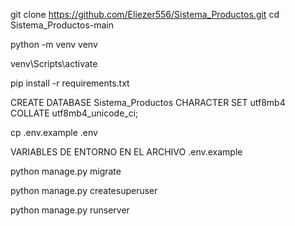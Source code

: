 <!-- CLONAR REPOSITORIO -->

git clone https://github.com/Eliezer556/Sistema_Productos.git
cd Sistema_Productos-main

<!-- CONFIGURAR ENTORNO VIRTUAL -->

python -m venv venv

venv\Scripts\activate

<!-- INSTALAR DEPENDENCIAS -->

pip install -r requirements.txt

<!-- EN EL MYSQL CLIENT CREAR BASE DE DATOS -->

CREATE DATABASE Sistema_Productos CHARACTER SET utf8mb4 COLLATE utf8mb4_unicode_ci;

<!-- CONFIGURAR VARIABLES DEL ENTORNO VIRTUAL ENTORNO VIRTUAL -->

cp .env.example .env

<!-- Editar el archivo .env con tus credenciales: -->

VARIABLES DE ENTORNO EN EL ARCHIVO .env.example

<!-- APLICAR MIGRACIONES -->

python manage.py migrate

<!-- CREAR SUPERUSER -->

python manage.py createsuperuser

<!-- EJECUTAR EL SERVIDOR -->

python manage.py runserver